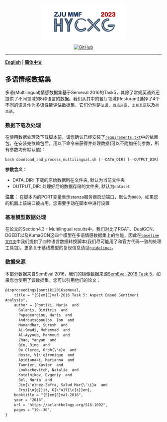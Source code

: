 <p align="center" >
    <a href="https://github.com/xlxwalex/HyCxG/tree/main/data">
    <br>
    <img src="https://github.com/xlxwalex/HyCxG/blob/main/figures/sub-logo.png" width="275"/>
    <br>
    </a>
</p>
<p align="center">
    <a href="https://github.com/xlxwalex/HyCxG/blob/main/LICENSE">
        <img alt="GitHub" src="https://img.shields.io/github/license/xlxwalex/HyCxG.svg?color=blue&style=flat-square">
    </a>
</p>

---
[**English**](https://github.com/xlxwalex/HyCxG/tree/main/data/Multilingual) | [**简体中文**](https://github.com/xlxwalex/HyCxG/tree/main/data/Multilingual/README_ZH.md)
## 多语情感数据集

多语(Multilingual)情感数据集基于Semeval 2016的Task5，其除了常规英语外还提供了不同领域的8种语言的数据。我们从其中的餐厅领域(Resturant)选择了4个不同的语言作为多语性能评估数据集，它们分别是`法语`、`西班牙语`、`土耳其语`以及`荷兰语`。

### 数据下载及处理
在使用数据处理及下载脚本前，请您确认已经安装了[`requirements.txt`](https://github.com/xlxwalex/HyCxG/blob/main/requirements.txt)中的依赖包。在安装完依赖包后，用以下命令来获得并处理数据(可以不附加任何参数，所有参数均有默认值)：
```shell
bash download_and_process_multilingual.sh [--DATA_DIR] [--OUTPUT_DIR]
```
**参数含义：**
+ DATA_DIR: 下载的原始数据所在文件夹, 默认为当前文件夹
+ OUTPUT_DIR: 处理好后的数据存储的文件夹, 默认为`dataset`

**注意：** 在脚本内的PORT变量表示stanza服务器启动端口，默认为`9000`，如果您的机器上该端口被占用，您需要手动在脚本中进行设置

### 基准模型数据处理
在论文的Section4.3 - Multilingual results中，我们对比了RGAT、DualGCN、DGEDT以及KumaGCN这四个模型在多语情感数据集上的性能，因此在[`baseline文件夹`](https://github.com/xlxwalex/HyCxG/tree/main/data/Multilingual/baseline)中我们提供了四种语言数据转换脚本(我们尽可能用了和官方代码一致的处理工具包)。更多关于基线模型的复现信息请见[`guidelines`](https://github.com/xlxwalex/HyCxG/tree/main/guidelines)。

### 数据来源
本部分数据来自SemEval 2016，我们的镜像数据来源[SemEval-2016 Task 5](https://alt.qcri.org/semeval2016/task5/)，如果您也使用了该数据集，您可以引用他们的论文：
```
@inproceedings{pontiki2016semeval,
    title = "{S}em{E}val-2016 Task 5: Aspect Based Sentiment Analysis",
    author = {Pontiki, Maria  and
      Galanis, Dimitris  and
      Papageorgiou, Haris  and
      Androutsopoulos, Ion  and
      Manandhar, Suresh  and
      AL-Smadi, Mohammad  and
      Al-Ayyoub, Mahmoud  and
      Zhao, Yanyan  and
      Qin, Bing  and
      De Clercq, Orph{\'e}e  and
      Hoste, V{\'e}ronique  and
      Apidianaki, Marianna  and
      Tannier, Xavier  and
      Loukachevitch, Natalia  and
      Kotelnikov, Evgeniy  and
      Bel, Nuria  and
      Jim{\'e}nez-Zafra, Salud Mar{\'\i}a  and
      Eryi{\u{g}}it, G{\"u}l{\c{s}}en},
    booktitle = "{S}em{E}val-2016",
    year = "2016",
    url = "https://aclanthology.org/S16-1002",
    pages = "19--30",
}
```
